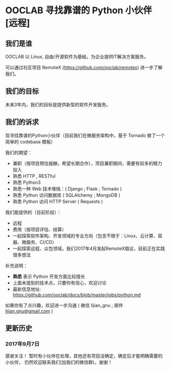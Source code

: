 # OOCLAB 寻找靠谱的 Python 小伙伴 [远程]

## 我们是谁

OOCLAB 以 Linux, 自由/开源软件为基础，为企业提供IT解决方案服务。

可以通过社区项目 RemoteX (https://github.com/ooclab/remotex) 进一步了解我们。

## 我们的目标

未来3年内，我们的目标是提供新型的软件开发服务。

## 我们的诉求

现寻找靠谱的Python小伙伴（目前我们在微服务架构中，基于 Tornado 做了一个简单的 codebase 模板）

我们的期望：

- 兼职（按项目预估报酬，希望长期合作），项目兼职期间，需要有较多的精力投入
- 熟悉 HTTP , RESTful
- 熟悉 Python3
- 熟悉一种 Web 技术堆栈：( Django ; Flask ; Tornado )
- 熟悉 Python 访问数据库 ( SQLAlchemy ; MongoDB )
- 熟悉 Python 访问 HTTP Server ( Requests )

我们能提供的（目前阶段）：

- 远程
- 费用（按项目评估、结算）
- 一起探索软件架构、开发领域的专业方向（包含不限于：Linux、云计算、容器、微服务、CI/CD）
- 一起探索远程、众包领域，我们2017年4月发起RemoteX倡议，目前正在实践很多想法

补充说明：

- **熟悉** 表示 Python 开发方面比较擅长
- 上面未提到的技术点，只要你有信心，欢迎讨论
- 最新信息地址: https://github.com/ooclab/docs/blob/master/jobs/python.md

如果你有了点兴趣，欢迎进一步沟通 ( 微信 lijian_gnu ; 邮件 lijian.gnu@gmail.com )

## 更新历史

### 2017年9月7日

感谢关注！
暂时有小伙伴在处理，其他还有项目没确定，确定后才能明确需要的小伙伴，
仍然欢迎联系我们(加我们的微信群)，谢谢！
